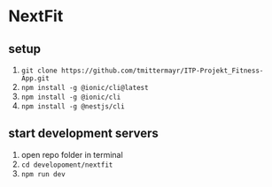 # NextFit
## setup
1. ``` git clone https://github.com/tmittermayr/ITP-Projekt_Fitness-App.git ```
2. ``` npm install -g @ionic/cli@latest ```
3. ``` npm install -g @ionic/cli ```
4. ``` npm install -g @nestjs/cli ```

## start development servers
1. open repo folder in terminal
2. ``` cd developoment/nextfit ```
3. ``` npm run dev ```
